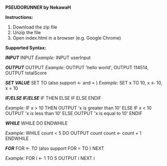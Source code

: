 **PSEUDORUNNER by NekawaH**

**Instructions:**
1. Download the zip file
2. Unzip the file
3. Open index.html in a browser (e.g. Google Chrome)

**Supported Syntax:**

***INPUT***
INPUT <identifier>
*Example:* INPUT userInput

***OUTPUT***
OUTPUT <value>
*Example:* OUTPUT 'hello world', OUTPUT 114514, OUTPUT totalScore

***SET VALUE***
SET <identifier> TO <value> (also support <identifier> <- <value> and <identifier> = <value>)
*Example:* SET x TO 10, x <- 10, x = 10

***IF/ELSE IF/ELSE***
IF <condition> THEN
    <statements>
ELSE IF <condition>
    <statements>
ELSE
    <statements>
ENDIF

*Example:*
IF x > 10 THEN
    OUTPUT 'x is greater than 10'
ELSE IF x < 10
    OUTPUT 'x is less than 10'
ELSE
    OUTPUT 'x is equal to 10'
ENDIF

***WHILE***
WHILE <condition> DO
   <statements>
ENDWHILE

*Example:*
WHILE count < 5 DO
   OUTPUT count
   count <- count + 1
ENDWHILE

***FOR***
FOR <iterator> <- <start> TO <end> (also support FOR <iterator> = <start> TO <end>)
   <statements>
NEXT <iterator>

*Example:*
FOR i <- 1 TO 5
   OUTPUT i
NEXT i
